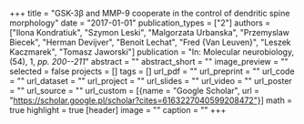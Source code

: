 +++
title = "GSK-3β and MMP-9 cooperate in the control of dendritic spine morphology"
date = "2017-01-01"
publication_types = ["2"]
authors = ["Ilona Kondratiuk", "Szymon Leski", "Malgorzata Urbanska", "Przemyslaw Biecek", "Herman Devijver", "Benoit Lechat", "Fred {Van Leuven}", "Leszek Kaczmarek", "Tomasz Jaworski"]
publication = "In: Molecular neurobiology, (54), 1, _pp. 200--211_"
abstract = ""
abstract_short = ""
image_preview = ""
selected = false
projects = []
tags = []
url_pdf = ""
url_preprint = ""
url_code = ""
url_dataset = ""
url_project = ""
url_slides = ""
url_video = ""
url_poster = ""
url_source = ""
url_custom = [{name = "Google Scholar", url = "https://scholar.google.pl/scholar?cites=6163227040599208472"}]
math = true
highlight = true
[header]
image = ""
caption = ""
+++
